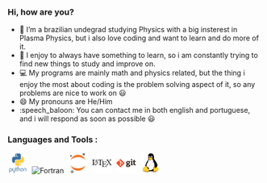 ### Hi, how are you?
- 🔭 I’m a brazilian undegrad studying Physics with a big insterest in Plasma Physics, but i also love coding and want to learn and do more of it.
- 🌱 I enjoy to always have something to learn, so i am constantly trying to find new things to study and improve on. 
- :computer: My programs are mainly math and physics related, but the thing i enjoy the most about coding is the problem solving aspect of it, so any problems are nice to work on :smiley:
- 😄 My pronouns are He/Him
- :speech_baloon: You can contact me in both english and portuguese, and i will respond as soon as possible :smiley:


### Languages and Tools :
<p>
<img src="https://github.com/devicons/devicon/blob/master/icons/python/python-original-wordmark.svg" title="Python" alt="Python" width="40" height="40"/>&nbsp;
<img src="https://upload.wikimedia.org/wikipedia/commons/b/b8/Fortran_logo.svg" title="Fortran" alt="Fortran" width="40" height="40"/>&nbsp;
<img src="https://github.com/devicons/devicon/blob/master/icons/jupyter/jupyter-original.svg" title="Jupyter" **alt="Jupyter" width="40" height="40"/>&nbsp;
<img src="https://github.com/devicons/devicon/blob/master/icons/latex/latex-original.svg" title="LaTeX" **alt="Latex" width="40" height="40"/>&nbsp;
<img src="https://github.com/devicons/devicon/blob/master/icons/git/git-original-wordmark.svg" title="Git" **alt="Git" width="40" height="40"/>&nbsp;
<img src="https://github.com/devicons/devicon/blob/master/icons/linux/linux-original.svg" title="Linux" **alt="Linux" width="40" height="40"/>&nbsp;
</p>
